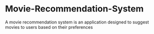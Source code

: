 # Movie-Recommendation-System
A movie recommendation system is an application designed to suggest movies to users based on their preferences
